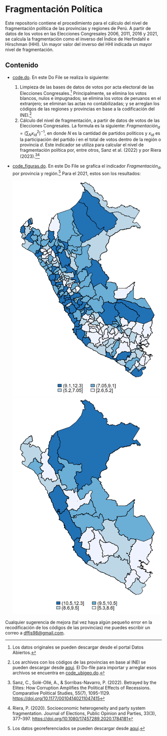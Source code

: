 # Fragmentación Política
Este repositorio contiene el procedimiento para el cálculo del nivel de fragmentación política de las provincias y regiones de Perú. A partir de datos de los votos en las Elecciones Congresales 2006, 2011, 2016 y 2021, se calcula la fragmentación como el inverso del Índice de Herfindahl e Hirschman (HHI). Un mayor valor del inverso del HHI indicada un mayor nivel de fragmentación. 

## Contenido
- [code.do](/code.do). En este Do File se realiza lo siguiente:
   1. Limpieza de las bases de datos de votos por acta electoral de las Elecciones Congresales.[^1] Principalmente, se elimina los votos blancos, nulos e impugnados; se elimina los votos de peruanos en el extranjero; se eliminan las actas no contabilizadas; y se arreglan los códigos de las regiones y provincias en base a la codificación del INEI.[^2]
   2. Cálculo del nivel de fragmentación, a partir de datos de votos de las Elecciones Congresales. La formula es la siguiente: $Fragmentación_{d} = {(\sum_{N} x_{id}^2)}^{-1}$, en donde $N$ es la cantidad de partidos políticos y $x_{id}$ es la participación del partido $i$ en el total de votos dentro de la región o provincia $d$. Este indicador se utiliza para calcular el nivel de fragmentación política por, entre otros, Sanz et al. (2022) y por Riera (2023).[^3][^4]
- [code_figuras.do](/code_figuras.do). En este Do File se grafica el indicador $Fragmentación_{d}$, por provincia y región.[^5] Para el 2021, estos son los resultados:
  
  ![Alt text](/Fragmentacion_prov_2021.png)
  ![Alt text](/Fragmentacion_depart_2021.png) 

Cualquier sugerencia de mejora (tal vez haya algún pequeño error en la recodificación de los códigos de las provincias) me puedes escribir un correo a dffjs98@gmail.com.

[^1]: Los datos originales se pueden descargar desde el portal Datos Abiertos.
[^2]: Los archivos con los códigos de las provincias en base al INEI se pueden descargar desde [aquí](https://webapp.inei.gob.pe:8443/sisconcode/main.htm#). El Do-file para importar y arreglar esos archivos se encuentra en [code_ubigeo.do](/diemestma/fragmentacion-politica/blob/main/code_ubigeo.do).
[^3]: Sanz, C., Solé-Ollé, A., & Sorribas-Navarro, P. (2022). Betrayed by the Elites: How Corruption Amplifies the Political Effects of Recessions. Comparative Political Studies, 55(7), 1095-1129. https://doi.org/10.1177/00104140211047415 
[^4]: Riera, P. (2020). Socioeconomic heterogeneity and party system fragmentation. Journal of Elections, Public Opinion and Parties, 33(3), 377–397. https://doi.org/10.1080/17457289.2020.1784181
[^5]: Los datos georeferenciados se pueden descargar desde [aquí](https://www.geogpsperu.com/2014/03/base-de-datos-peru-shapefile-shp-minam.html).
